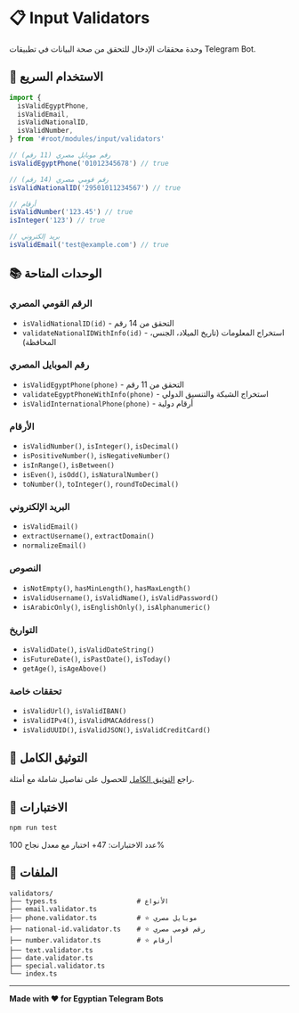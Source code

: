 # 📋 Input Validators

وحدة محققات الإدخال للتحقق من صحة البيانات في تطبيقات Telegram Bot.

## 🚀 الاستخدام السريع

```typescript
import {
  isValidEgyptPhone,
  isValidEmail,
  isValidNationalID,
  isValidNumber,
} from '#root/modules/input/validators'

// رقم موبايل مصري (11 رقم)
isValidEgyptPhone('01012345678') // true

// رقم قومي مصري (14 رقم)
isValidNationalID('29501011234567') // true

// أرقام
isValidNumber('123.45') // true
isInteger('123') // true

// بريد إلكتروني
isValidEmail('test@example.com') // true
```

## 📚 الوحدات المتاحة

### الرقم القومي المصري
- `isValidNationalID(id)` - التحقق من 14 رقم
- `validateNationalIDWithInfo(id)` - استخراج المعلومات (تاريخ الميلاد، الجنس، المحافظة)

### رقم الموبايل المصري
- `isValidEgyptPhone(phone)` - التحقق من 11 رقم
- `validateEgyptPhoneWithInfo(phone)` - استخراج الشبكة والتنسيق الدولي
- `isValidInternationalPhone(phone)` - أرقام دولية

### الأرقام
- `isValidNumber()`, `isInteger()`, `isDecimal()`
- `isPositiveNumber()`, `isNegativeNumber()`
- `isInRange()`, `isBetween()`
- `isEven()`, `isOdd()`, `isNaturalNumber()`
- `toNumber()`, `toInteger()`, `roundToDecimal()`

### البريد الإلكتروني
- `isValidEmail()`
- `extractUsername()`, `extractDomain()`
- `normalizeEmail()`

### النصوص
- `isNotEmpty()`, `hasMinLength()`, `hasMaxLength()`
- `isValidUsername()`, `isValidName()`, `isValidPassword()`
- `isArabicOnly()`, `isEnglishOnly()`, `isAlphanumeric()`

### التواريخ
- `isValidDate()`, `isValidDateString()`
- `isFutureDate()`, `isPastDate()`, `isToday()`
- `getAge()`, `isAgeAbove()`

### تحققات خاصة
- `isValidUrl()`, `isValidIBAN()`
- `isValidIPv4()`, `isValidMACAddress()`
- `isValidUUID()`, `isValidJSON()`, `isValidCreditCard()`

## 📖 التوثيق الكامل

راجع [التوثيق الكامل](../../docs/VALIDATORS-DOCUMENTATION.md) للحصول على تفاصيل شاملة مع أمثلة.

## 🧪 الاختبارات

```bash
npm run test
```

عدد الاختبارات: 47+ اختبار مع معدل نجاح 100%

## 📂 الملفات

```
validators/
├── types.ts                    # الأنواع
├── email.validator.ts
├── phone.validator.ts          # ⭐ موبايل مصري
├── national-id.validator.ts    # ⭐ رقم قومي مصري
├── number.validator.ts         # ⭐ أرقام
├── text.validator.ts
├── date.validator.ts
├── special.validator.ts
└── index.ts
```

---

**Made with ❤️ for Egyptian Telegram Bots**
